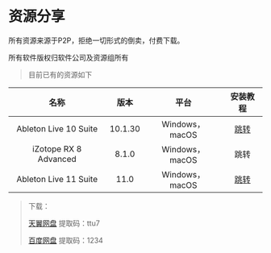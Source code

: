 # 资源分享

所有资源来源于P2P，拒绝一切形式的倒卖，付费下载。  

所有软件版权归软件公司及资源组所有

> 目前已有的资源如下

|         名称          |  版本   |      平台      |                           安装教程                           |
| :-------------------: | :-----: | :------------: | :----------------------------------------------------------: |
| Ableton Live 10 Suite | 10.1.30 | Windows，macOS | [跳转](https://bluedoc.io/shironomonogatari/tutorialall/live-10-install) |
| iZotope RX 8 Advanced |  8.1.0  | Windows，macOS |                             跳转                             |
| Ableton Live 11 Suite |  11.0   | Windows，macOS | [跳转](https://bluedoc.io/shironomonogatari/tutorialall/live-11-install) |

> 下载：
>
> [天翼网盘](https://cloud.189.cn/t/IRjMz2nyaAR3)    提取码：ttu7
>
> [百度网盘](https://pan.baidu.com/s/1foTFRr9JpEpttPoj9fDyqQ)    提取码：1234
